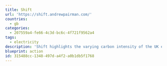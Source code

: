 ```yaml
---
title: Shift
url: 'https://shift.andrewpairman.com/'
countries:
  - gb
categories:
  - 207559a4-fe66-4c3d-bc6c-4f721f9562a4
tags:
  - electricity
description: 'Shift highlights the varying carbon intensity of the UK electricity grid. It recommends the least intense two hour period, within the next 24 hours, to help you minimise your carbon dioxide (CO₂) emissions on a regional level.'
blueprint: action
id: 315488cc-1348-497d-a4f2-a0b1db5f1768
---
```

